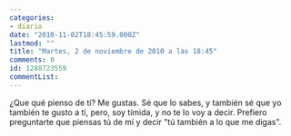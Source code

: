 ```yaml
---
categories:
- diario
date: "2010-11-02T18:45:59.000Z"
lastmod: ""
title: "Martes, 2 de noviembre de 2010 a las 18:45"
comments: 0
id: 1288723559
commentList:
---
```


¿Que qué pienso de tí? Me gustas. Sé que lo sabes, y también sé que yo también te gusto a tí, pero, soy tímida, y no te lo voy a decir. Prefiero preguntarte que piensas tú de mí y decir "tú también a lo que me digas".
